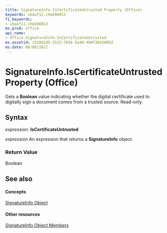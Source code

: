 ```yaml
---
title: SignatureInfo.IsCertificateUntrusted Property (Office)
keywords: vbaof11.chm286013
f1_keywords:
- vbaof11.chm286013
ms.prod: office
api_name:
- Office.SignatureInfo.IsCertificateUntrusted
ms.assetid: c52041d5-2522-7656-5a40-4b0f3035005d
ms.date: 06/08/2017
---
```



# SignatureInfo.IsCertificateUntrusted Property (Office)

Gets a  **Boolean** value indicating whether the digital certificate used to digitally sign a document comes from a trusted source. Read-only.


## Syntax

 _expression_. **IsCertificateUntrusted**

 _expression_ An expression that returns a **SignatureInfo** object.


### Return Value

Boolean


## See also


#### Concepts


[SignatureInfo Object](signatureinfo-object-office.md)
#### Other resources


[SignatureInfo Object Members](signatureinfo-members-office.md)

